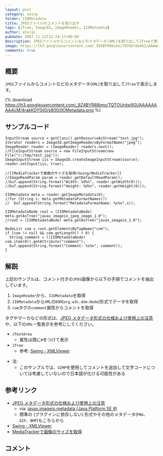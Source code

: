 ```yaml
---
layout: post
category: swing
folder: IIOMetadata
title: JPEGファイルのコメントを取り出す
tags: [JTree, ImageIO, ImageReader, IIOMetadata]
author: aterai
pubdate: 2007-11-12T12:24:17+09:00
description: JPEGファイルからコメントなどのメタデータ(XML)を取り出してJTreeで表示します。
image: https://lh3.googleusercontent.com/_9Z4BYR88imo/TQTOUrdw9GI/AAAAAAAAAcM/4rakKDY0jI0/s800/IIOMetadata.png
comments: true
---
```

## 概要
`JPEG`ファイルからコメントなどのメタデータ(`XML`)を取り出して`JTree`で表示します。

{% download https://lh3.googleusercontent.com/_9Z4BYR88imo/TQTOUrdw9GI/AAAAAAAAAcM/4rakKDY0jI0/s800/IIOMetadata.png %}

## サンプルコード
<pre class="prettyprint"><code>InputStream source = getClass().getResourceAsStream("test.jpg");
Iterator readers = ImageIO.getImageReadersByFormatName("jpeg");
ImageReader reader = (ImageReader) readers.next();
//FileInputStream source = new FileInputStream(new File("c:/tmp/test.jpg"));
ImageInputStream iis = ImageIO.createImageInputStream(source);
reader.setInput(iis, true);

//[[MediaTrackerで画像のサイズを取得&gt;Swing/MediaTracker]]
//ImageReadParam param = reader.getDefaultReadParam();
//buf.append(String.format("Width: %d%n", reader.getWidth(0)));
//buf.append(String.format("Height: %d%n", reader.getHeight(0)));

IIOMetadata meta = reader.getImageMetadata(0);
//for (String s: meta.getMetadataFormatNames())
//  buf.append(String.format("MetadataFormatName: %s%n",s));

IIOMetadataNode root = (IIOMetadataNode) meta.getAsTree("javax_imageio_jpeg_image_1.0");
//root = (IIOMetadataNode) meta.getAsTree("javax_imageio_1.0");

NodeList com = root.getElementsByTagName("com");
if (com != null &amp;&amp; com.getLength() &gt; 0) {
  String comment = ((IIOMetadataNode) com.item(0)).getAttribute("comment");
  buf.append(String.format("Comment: %s%n", comment));
}
</code></pre>

## 解説
上記のサンプルは、コメント付きの`JPEG`画像から以下の手順でコメントを抽出しています。

1. `ImageReader`から、`IIOMetadata`を取得
1. `IIOMetadata`から`XML`の`DOM`(`org.w3c.dom.Node`)形式でデータを取得
1. `com`タグの`comment`属性からコメントを取得

タグやマーカなどの形式は、[JPEG メタデータ形式の仕様および使用上の注意](https://docs.oracle.com/javase/jp/8/docs/api/javax/imageio/metadata/doc-files/jpeg_metadata.html)や、以下の`XML`一覧表示を参考にしてください。

- `JTextArea`
    - 属性は頭に`#`をつけて表示
- `JTree`
    - 参考: [Swing - XMLViewer](https://community.oracle.com/thread/1373824)

<!-- dummy comment line for breaking list -->

- 注:
    - このサンプルでは、`GIMP`を使用してコメントを追加して文字コードについては考慮していないので日本語が化ける可能性がある

<!-- dummy comment line for breaking list -->

## 参考リンク
- [JPEG メタデータ形式の仕様および使用上の注意](https://docs.oracle.com/javase/jp/8/docs/api/javax/imageio/metadata/doc-files/jpeg_metadata.html)
    - via: [javax.imageio.metadata (Java Platform SE 8)](https://docs.oracle.com/javase/jp/8/docs/api/javax/imageio/metadata/package-summary.html)
    - 標準の (プラグインに依存しない) 形式やその他のメタデータ(`PNG`、`GIF`、`BMP`)もこちらから
- [Swing - XMLViewer](https://community.oracle.com/thread/1373824)
- [MediaTrackerで画像のサイズを取得](https://ateraimemo.com/Swing/MediaTracker.html)

<!-- dummy comment line for breaking list -->

## コメント
